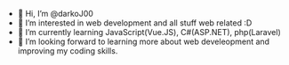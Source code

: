 - 👋 Hi, I’m @darkoJ00
- 👀 I’m interested in web development and all stuff web related :D 
- 🌱 I’m currently learning JavaScript(Vue.JS), C#(ASP.NET), php(Laravel)
- 💞️ I’m looking forward to learning more about web develeopment and improving my coding skills.

<!---
darkoJ00/darkoJ00 is a ✨ special ✨ repository because its `README.md` (this file) appears on your GitHub profile.
You can click the Preview link to take a look at your changes.
--->
